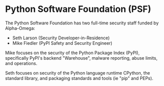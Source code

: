 # Python Software Foundation (PSF)

The Python Software Foundation has two full-time security
staff funded by Alpha-Omega:

* Seth Larson (Security Developer-in-Residence)
* Mike Fiedler (PyPI Safety and Security Engineer)

Mike focuses on the security of the Python Package Index (PyPI),
specifically PyPI's backend "Warehouse", malware reporting,
abuse limits, and operations.

Seth focuses on security of the Python language runtime CPython,
the standard library, and packaging standards and tools (ie "pip" and PEPs).
